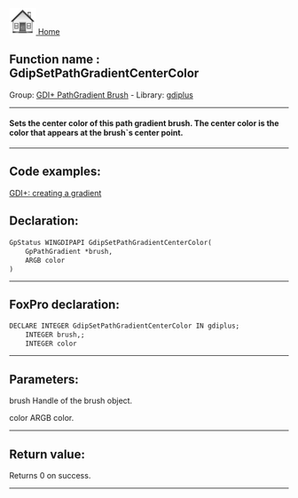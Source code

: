 [<img src="../../images/home.png"> Home ](https://github.com/VFPX/Win32API)  

## Function name : GdipSetPathGradientCenterColor
Group: [GDI+ PathGradient Brush](../../functions_group.md#GDIplus_PathGradient_Brush)  -  Library: [gdiplus](../../Libraries.md#gdiplus)  
***  


#### Sets the center color of this path gradient brush. The center color is the color that appears at the brush`s center point.
***  


## Code examples:
[GDI+: creating a gradient](../../samples/sample_596.md)  

## Declaration:
```foxpro  
GpStatus WINGDIPAPI GdipSetPathGradientCenterColor(
	GpPathGradient *brush,
	ARGB color
)  
```  
***  


## FoxPro declaration:
```foxpro  
DECLARE INTEGER GdipSetPathGradientCenterColor IN gdiplus;
	INTEGER brush,;
	INTEGER color  
```  
***  


## Parameters:
brush
Handle of the brush object.

color
ARGB color.  
***  


## Return value:
Returns 0 on success.  
***  

